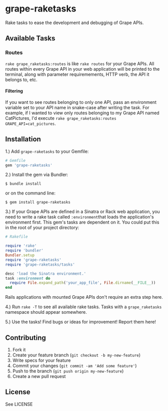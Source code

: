 # grape-raketasks

Rake tasks to ease the development and debugging of Grape APIs.

## Available Tasks

### Routes

`rake grape_raketasks:routes` is like `rake routes` for your Grape APIs. All routes within every Grape API in your web application will be printed to the terminal, along with parameter requiremements, HTTP verb, the API it belongs to, etc.

#### Filtering

If you want to see routes belonging to only one API, pass an environment variable set to your API name in snake-case after writing the task. For example, if I wanted to view only routes belonging to my Grape API named CatPictures, I'd execute `rake grape_raketasks:routes GRAPE_API=cat_pictures`.

## Installation

1.) Add `grape-raketasks` to your Gemfile:

```ruby
# Gemfile
gem 'grape-raketasks'
```

2.) Install the gem via Bundler:

```shell
$ bundle install
```
or on the command line:

```shell
$ gem install grape-raketasks
```

3.) If your Grape APIs are defined in a Sinatra or Rack web application, you need to write a rake task called `:environment`that loads the application's environment first. This gem's tasks are dependent on it. You could put this in the root of your project directory:

```ruby
# Rakefile

require 'rake'
require 'bundler' 
Bundler.setup
require 'grape-raketasks'
require 'grape-raketasks/tasks'

desc 'load the Sinatra environment.'
task :environment do
  require File.expand_path('your_app_file', File.dirname(__FILE__))
end
```
Rails applications with mounted Grape APIs don't require an extra step here.

4.) Run `rake -T` to see all available rake tasks. Tasks with a `grape_raketasks` namespace should appear somewhere.

5.) Use the tasks! Find bugs or ideas for improvement! Report them here!

## Contributing

1. Fork it
2. Create your feature branch (`git checkout -b my-new-feature`)
3. Write specs for your feature
4. Commit your changes (`git commit -am 'Add some feature'`)
5. Push to the branch (`git push origin my-new-feature`)
6. Create a new pull request

## License

See LICENSE
